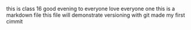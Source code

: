 this is class 16
good evening to everyone 
love everyone one 
this is a markdown file 
this file will demonstrate versioning with git 
 made my first cimmit 

